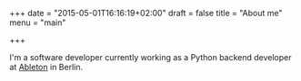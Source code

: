 +++
date = "2015-05-01T16:16:19+02:00"
draft = false
title = "About me"
menu = "main"

+++

I'm a software developer currently working as a Python backend developer at [Ableton](https://www.ableton.com/) in Berlin.
